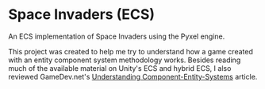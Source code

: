 # Space Invaders (ECS)

An ECS implementation of Space Invaders using the Pyxel engine.

This project was created to help me try to understand how a game created with an entity component system methodology works. Besides reading much of the available material on Unity's ECS and hybrid ECS, I also reviewed GameDev.net's [Understanding Component-Entity-Systems](https://www.gamedev.net/articles/programming/general-and-gameplay-programming/understanding-component-entity-systems-r3013) article.
